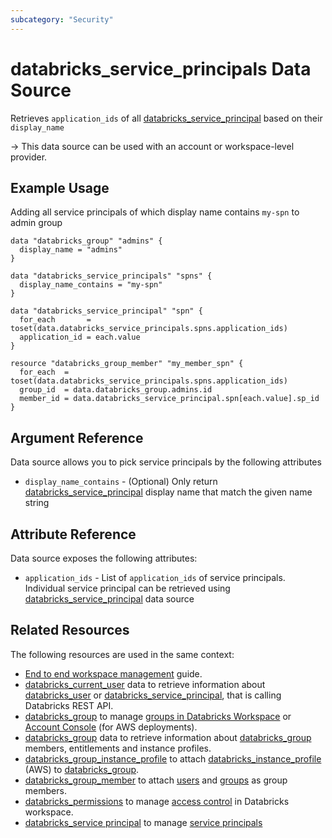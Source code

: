 ```yaml
---
subcategory: "Security"
---
```


# databricks_service_principals Data Source

Retrieves `application_ids` of all [databricks_service_principal](../resources/service_principal.md) based on their `display_name`

-> This data source can be used with an account or workspace-level provider.

## Example Usage

Adding all service principals of which display name contains `my-spn` to admin group

```hcl
data "databricks_group" "admins" {
  display_name = "admins"
}

data "databricks_service_principals" "spns" {
  display_name_contains = "my-spn"
}

data "databricks_service_principal" "spn" {
  for_each       = toset(data.databricks_service_principals.spns.application_ids)
  application_id = each.value
}

resource "databricks_group_member" "my_member_spn" {
  for_each  = toset(data.databricks_service_principals.spns.application_ids)
  group_id  = data.databricks_group.admins.id
  member_id = data.databricks_service_principal.spn[each.value].sp_id
}
```

## Argument Reference

Data source allows you to pick service principals by the following attributes

- `display_name_contains` - (Optional) Only return [databricks_service_principal](service_principal.md) display name that match the given name string

## Attribute Reference

Data source exposes the following attributes:

- `application_ids` - List of `application_ids` of service principals.  Individual service principal can be retrieved using [databricks_service_principal](service_principal.md) data source

## Related Resources

The following resources are used in the same context:

- [End to end workspace management](../guides/workspace-management.md) guide.
- [databricks_current_user](current_user.md) data to retrieve information about [databricks_user](../resources/user.md) or [databricks_service_principal](../resources/service_principal.md), that is calling Databricks REST API.
- [databricks_group](../resources/group.md) to manage [groups in Databricks Workspace](https://docs.databricks.com/administration-guide/users-groups/groups.html) or [Account Console](https://accounts.cloud.databricks.com/) (for AWS deployments).
- [databricks_group](group.md) data to retrieve information about [databricks_group](../resources/group.md) members, entitlements and instance profiles.
- [databricks_group_instance_profile](../resources/group_instance_profile.md) to attach [databricks_instance_profile](../resources/instance_profile.md) (AWS) to [databricks_group](../resources/group.md).
- [databricks_group_member](../resources/group_member.md) to attach [users](../resources/user.md) and [groups](../resources/group.md) as group members.
- [databricks_permissions](../resources/permissions.md) to manage [access control](https://docs.databricks.com/security/access-control/index.html) in Databricks workspace.
- [databricks_service principal](../resources/service_principal.md) to manage [service principals](../resources/service_principal.md)
